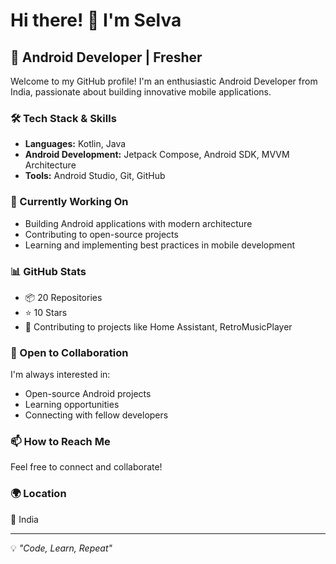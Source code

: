 # Hi there! 👋 I'm Selva

## 🎯 Android Developer | Fresher

Welcome to my GitHub profile! I'm an enthusiastic Android Developer from India, passionate about building innovative mobile applications.

### 🛠️ Tech Stack & Skills
- **Languages:** Kotlin, Java
- **Android Development:** Jetpack Compose, Android SDK, MVVM Architecture
- **Tools:** Android Studio, Git, GitHub

### 🌱 Currently Working On
- Building Android applications with modern architecture
- Contributing to open-source projects
- Learning and implementing best practices in mobile development

### 📊 GitHub Stats
- 📦 20 Repositories
- ⭐ 10 Stars
- 🔗 Contributing to projects like Home Assistant, RetroMusicPlayer

### 🤝 Open to Collaboration
I'm always interested in:
- Open-source Android projects
- Learning opportunities
- Connecting with fellow developers

### 📫 How to Reach Me
Feel free to connect and collaborate!

### 🌍 Location
📍 India

---
💡 _"Code, Learn, Repeat"_
